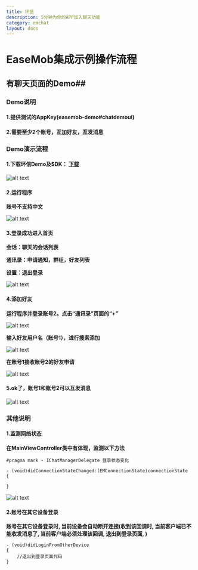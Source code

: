 ```yaml
---
title: 环信
description: 5分钟为你的APP加入聊天功能
category: emchat
layout: docs
---
```


# EaseMob集成示例操作流程 #

## 有聊天页面的Demo##

### Demo说明 ###

#### 1.提供测试的AppKey(easemob-demo#chatdemoui) ####

#### 2.需要至少2个账号，互加好友，互发消息 ####

### Demo演示流程 ###

#### 1.下载环信Demo及SDK： [下载](http://www.easemob.com/downloads.php) ####

  ![alt text](example_layout.png "Demo")
  
#### 2.运行程序 ####
**账号不支持中文**

 ![alt text](chatUIDemoLogin.png "Demo")
 
#### 3.登录成功进入首页 ####
**会话：聊天的会话列表**

**通讯录：申请通知，群组，好友列表**

**设置：退出登录**

 ![alt text](chatUIDemoHome.png "Demo")
 
#### 4.添加好友 ####
**运行程序并登录账号2。点击“通讯录”页面的“+”**

 ![alt text](chatUIDemoOther.png "Demo")
 
 **输入好友用户名（账号1），进行搜索添加**
 
 ![alt text](chatUIDemoAddFriend.png "Demo")
 
 **在账号1接收账号2的好友申请**
 
 ![alt text](chatUIDemoApplyList.png "Demo")
 
#### 5.ok了，账号1和账号2可以互发消息 ####

 ![alt text](chatUIDemoChatList.png "Demo") 
 
### 其他说明 ###
#### 1.监测网络状态 ####
**在MainViewController类中有体现，监测以下方法**

	#pragma mark - IChatManagerDelegate 登录状态变化

	- (void)didConnectionStateChanged:(EMConnectionState)connectionState
	{
    	
	}
	
![alt text](chatUIDemoNetwork.png "Demo") 

#### 2.账号在其它设备登录
**账号在其它设备登录时, 当前设备会自动断开连接(收到该回调时, 当前客户端已不能收发消息了, 当前客户端必须处理该回调, 退出到登录页面, )**

	- (void)didLoginFromOtherDevice
	{
	    //退出到登录页面代码
	}

